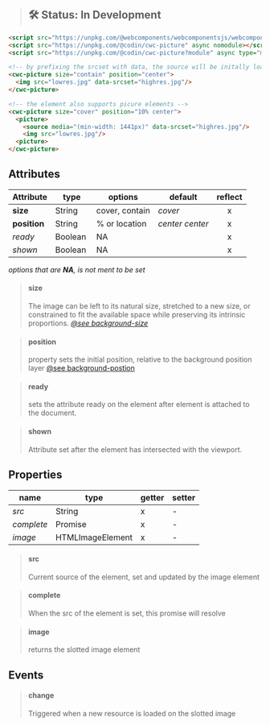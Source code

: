 > ## 🛠 Status: In Development
```html
<script src="https://unpkg.com/@webcomponents/webcomponentsjs/webcomponents-loader.js"></script>
<script src="https://unpkg.com/@codin/cwc-picture" async nomodule></script>
<script src="https://unpkg.com/@codin/cwc-picture?module" async type="module"></script>

<!-- by prefixing the srcset with data, the source will be initally loaded, then the srcset when the highres image is loaded  -->
<cwc-picture size="contain" position="center">
  <img src="lowres.jpg" data-srcset="highres.jpg"/>
</cwc-picture>

<!-- the element also supports picure elements -->
<cwc-picture size="cover" position="10% center">
  <picture>
    <source media="(min-width: 1441px)" data-srcset="highres.jpg"/>
    <img src="lowres.jpg"/>
  <picture>
</cwc-picture>
```


## Attributes
| Attribute | type  | options | default | reflect |
|---|---|---|----|:----:
| **size** | String | cover, contain| *cover* | x
| **position** | String | % or location | *center center* | x
| *ready* | Boolean | NA | | x
| *shown* | Boolean | NA | | x

*options that are **NA**, is not ment to be set*

>#### size
> The image can be left to its natural size, stretched to a new size, or constrained to fit the available space while preserving its intrinsic proportions.
> *[@see background-size](https://developer.mozilla.org/en-US/docs/Web/CSS/background-size)*


>#### position
> property sets the initial position, relative to the background position layer
> [@see background-postion](https://developer.mozilla.org/en-US/docs/Web/CSS/background-position) 

>#### ready
>sets the attribute ready on the element after element is attached to the document.

>#### shown
>Attribute set after the element has intersected with the viewport.


## Properties
| name | type  | getter | setter
|---|---|---|----|
| *src* | String | x | -
| *complete* | Promise | x | -
| *image* | HTMLImageElement | x | -

>#### src
>Current source of the element, set and updated by the image element

>#### complete
>When the src of the element is set, this promise will resolve

>#### image
>returns the slotted image element


## Events

>#### change
>Triggered when a new resource is loaded on the slotted image
